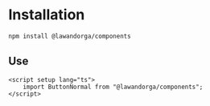 # Installation

```sh
npm install @lawandorga/components
```

## Use

```vue
<script setup lang="ts">
    import ButtonNormal from "@lawandorga/components";
</script>
```

